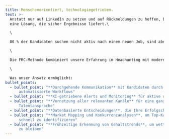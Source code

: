 ```yaml
---
title: Menschenorientiert, technologiegetrieben.
text: >-
  Anstatt nur auf LinkedIn zu setzen und auf Rückmeldungen zu hoffen, bieten wir
  eine Lösung, die sicher Ergebnisse liefert.\

  \

  80 % der Kandidaten suchen nicht aktiv nach einem neuen Job, sind aber offen für einen Wechsel, wenn das Angebot besser zu ihren Bedürfnissen passt, der Zeitpunkt stimmt und es ihnen durch die richtige Person angeboten wird.\

  \

  Die FRC-Methode kombiniert unsere Erfahrung im Headhunting mit moderner Technologie und KI, um nicht nur die besten Talente zu finden, sondern Ihre offene Stelle schneller zu besetzen als die Konkurrenz.\

  \

  Was unser Ansatz ermöglicht:
bullet_points:
  - bullet_point: "**Durchgehende Kommunikation** mit Kandidaten durch
      automatisierte Workflows"
  - bullet_point: "**KI-getriebene Alerts und Monitoring** für aktive und passive Kandidaten"
  - bullet_point: "**Vernetzung aller relevanten Kanäle** für eine ganzheitliche
      Talentansprache"
  - bullet_point: "**Datenbasierte Entscheidungen**, die Ihre Erfolgschancen maximieren"
  - bullet_point: "**Market Mapping und Konkurrenzanalysen**, um Top-Kandidaten
      schnell zu identifizieren"
  - bullet_point: "**Frühzeitige Erkennung von Gehaltstrends**, um wettbewerbsfähig
      zu bleiben"
---
```

